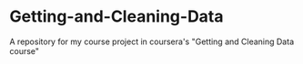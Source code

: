 # Getting-and-Cleaning-Data
A repository for my course project in coursera's "Getting and Cleaning Data course"
